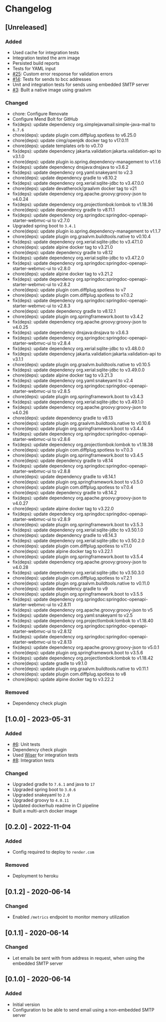 # Changelog

## [Unreleased]
### Added
- Used cache for integration tests
- Integration tested the arm image
- Persisted build reports
- Tests for YAML input
- [#25](https://github.com/devatherock/email-sender/issues/25): Custom error response for validation errors
- [#14](https://github.com/devatherock/email-sender/issues/14): Tests for sends to bcc addresses
- Unit and integration tests for sends using embedded SMTP server
- [#3](https://github.com/devatherock/email-sender/issues/3): Built a native image using graalvm

### Changed
- chore: Configure Renovate
- Configure Mend Bolt for GitHub
- fix(deps): update dependency org.simplejavamail:simple-java-mail to `6.7.6`
- chore(deps): update plugin com.diffplug.spotless to v6.25.0
- chore(deps): update cimg/openjdk docker tag to v17.0.11
- chore(deps): update templates orb to v0.7.0
- fix(deps): update dependency jakarta.validation:jakarta.validation-api to v3.1.0
- chore(deps): update plugin io.spring.dependency-management to v1.1.6
- fix(deps): update dependency dnsjava:dnsjava to v3.6.2
- fix(deps): update dependency org.yaml:snakeyaml to v2.3
- chore(deps): update dependency gradle to v8.10.2
- fix(deps): update dependency org.xerial:sqlite-jdbc to v3.47.0.0
- chore(deps): update devatherock/graalvm docker tag to v21
- fix(deps): update dependency org.apache.groovy:groovy-json to v4.0.24
- fix(deps): update dependency org.projectlombok:lombok to v1.18.36
- chore(deps): update dependency gradle to v8.11.1
- fix(deps): update dependency org.springdoc:springdoc-openapi-starter-webmvc-ui to v2.7.0
- Upgraded spring boot to `3.4.1`
- chore(deps): update plugin io.spring.dependency-management to v1.1.7
- chore(deps): update plugin org.graalvm.buildtools.native to v0.10.4
- fix(deps): update dependency org.xerial:sqlite-jdbc to v3.47.1.0
- chore(deps): update alpine docker tag to v3.21.0
- chore(deps): update dependency gradle to v8.12
- fix(deps): update dependency org.xerial:sqlite-jdbc to v3.47.2.0
- fix(deps): update dependency org.springdoc:springdoc-openapi-starter-webmvc-ui to v2.8.0
- chore(deps): update alpine docker tag to v3.21.2
- fix(deps): update dependency org.springdoc:springdoc-openapi-starter-webmvc-ui to v2.8.2
- chore(deps): update plugin com.diffplug.spotless to v7
- chore(deps): update plugin com.diffplug.spotless to v7.0.2
- fix(deps): update dependency org.springdoc:springdoc-openapi-starter-webmvc-ui to v2.8.3
- chore(deps): update dependency gradle to v8.12.1
- chore(deps): update plugin org.springframework.boot to v3.4.2
- fix(deps): update dependency org.apache.groovy:groovy-json to v4.0.25
- fix(deps): update dependency dnsjava:dnsjava to v3.6.3
- fix(deps): update dependency org.springdoc:springdoc-openapi-starter-webmvc-ui to v2.8.4
- fix(deps): update dependency org.xerial:sqlite-jdbc to v3.48.0.0
- fix(deps): update dependency jakarta.validation:jakarta.validation-api to v3.1.1
- chore(deps): update plugin org.graalvm.buildtools.native to v0.10.5
- fix(deps): update dependency org.xerial:sqlite-jdbc to v3.49.0.0
- chore(deps): update alpine docker tag to v3.21.3
- fix(deps): update dependency org.yaml:snakeyaml to v2.4
- fix(deps): update dependency org.springdoc:springdoc-openapi-starter-webmvc-ui to v2.8.5
- chore(deps): update plugin org.springframework.boot to v3.4.3
- fix(deps): update dependency org.xerial:sqlite-jdbc to v3.49.1.0
- fix(deps): update dependency org.apache.groovy:groovy-json to v4.0.26
- chore(deps): update dependency gradle to v8.13
- chore(deps): update plugin org.graalvm.buildtools.native to v0.10.6
- chore(deps): update plugin org.springframework.boot to v3.4.4
- fix(deps): update dependency org.springdoc:springdoc-openapi-starter-webmvc-ui to v2.8.6
- fix(deps): update dependency org.projectlombok:lombok to v1.18.38
- chore(deps): update plugin com.diffplug.spotless to v7.0.3
- chore(deps): update plugin org.springframework.boot to v3.4.5
- chore(deps): update dependency gradle to v8.14
- fix(deps): update dependency org.springdoc:springdoc-openapi-starter-webmvc-ui to v2.8.8
- chore(deps): update dependency gradle to v8.14.1
- chore(deps): update plugin org.springframework.boot to v3.5.0
- chore(deps): update plugin com.diffplug.spotless to v7.0.4
- chore(deps): update dependency gradle to v8.14.2
- fix(deps): update dependency org.apache.groovy:groovy-json to v4.0.27
- chore(deps): update alpine docker tag to v3.22.0
- fix(deps): update dependency org.springdoc:springdoc-openapi-starter-webmvc-ui to v2.8.9
- chore(deps): update plugin org.springframework.boot to v3.5.3
- fix(deps): update dependency org.xerial:sqlite-jdbc to v3.50.1.0
- chore(deps): update dependency gradle to v8.14.3
- fix(deps): update dependency org.xerial:sqlite-jdbc to v3.50.2.0
- chore(deps): update plugin com.diffplug.spotless to v7.1.0
- chore(deps): update alpine docker tag to v3.22.1
- chore(deps): update plugin org.springframework.boot to v3.5.4
- fix(deps): update dependency org.apache.groovy:groovy-json to v4.0.28
- fix(deps): update dependency org.xerial:sqlite-jdbc to v3.50.3.0
- chore(deps): update plugin com.diffplug.spotless to v7.2.1
- chore(deps): update plugin org.graalvm.buildtools.native to v0.11.0
- chore(deps): update dependency gradle to v9
- chore(deps): update plugin org.springframework.boot to v3.5.5
- fix(deps): update dependency org.springdoc:springdoc-openapi-starter-webmvc-ui to v2.8.11
- fix(deps): update dependency org.apache.groovy:groovy-json to v5
- fix(deps): update dependency org.yaml:snakeyaml to v2.5
- fix(deps): update dependency org.projectlombok:lombok to v1.18.40
- fix(deps): update dependency org.springdoc:springdoc-openapi-starter-webmvc-ui to v2.8.12
- fix(deps): update dependency org.springdoc:springdoc-openapi-starter-webmvc-ui to v2.8.13
- fix(deps): update dependency org.apache.groovy:groovy-json to v5.0.1
- chore(deps): update plugin org.springframework.boot to v3.5.6
- fix(deps): update dependency org.projectlombok:lombok to v1.18.42
- chore(deps): update gradle to v9.1.0
- chore(deps): update plugin org.graalvm.buildtools.native to v0.11.1
- chore(deps): update plugin com.diffplug.spotless to v8
- chore(deps): update alpine docker tag to v3.22.2

### Removed
- Dependency check plugin

## [1.0.0] - 2023-05-31
### Added
- [#6](https://github.com/devatherock/email-sender/issues/6): Unit tests
- Dependency check plugin
- Used [Wiser](https://github.com/voodoodyne/subethasmtp/blob/master/Wiser.md) for integration tests
- [#8](https://github.com/devatherock/email-sender/issues/8): Integration tests

### Changed
- Upgraded gradle to `7.6.1` and java to `17`
- Upgraded spring boot to `3.0.6`
- Upgraded snakeyaml to `2.0`
- Upgraded groovy to `4.0.11`
- Updated dockerhub readme in CI pipeline
- Built a multi-arch docker image

## [0.2.0] - 2022-11-04
### Added
- Config required to deploy to `render.com`

### Removed
- Deployment to heroku

## [0.1.2] - 2020-06-14
### Changed
- Enabled `/metrics` endpoint to monitor memory utilization

## [0.1.1] - 2020-06-14
### Changed
- Let emails be sent with from address in request, when using the embedded SMTP server

## [0.1.0] - 2020-06-14
### Added
- Initial version
- Configuration to be able to send email using a non-embedded SMTP server